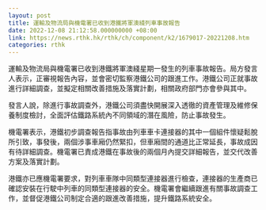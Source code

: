```yaml
---
layout: post
title: 運輸及物流局與機電署已收到港鐵將軍澳綫列車事故報告
date: 2022-12-08 21:12:58.000000000 +08:00
link: https://news.rthk.hk/rthk/ch/component/k2/1679017-20221208.htm
categories: rthk
---
```


運輸及物流局與機電署已收到港鐵將軍澳綫星期一發生的列車事故報告。局方發言人表示，正審視報告內容，並會密切監察港鐵公司的跟進工作。港鐵公司正就事故進行詳細調查，並擬定相關改善措施及落實計劃，相關政府部門亦會參與其中。

發言人說，除進行事故調查外，港鐵公司須盡快開展深入透徹的資產管理及維修保養制度檢討，全面評估鐵路系統內不同領域的潛在風險，防止事故發生。

機電署表示，港鐵初步調查報告指事故由列車車卡連接器的其中一個組件懷疑鬆脫所引致，事發後，兩個涉事車廂仍然緊扣，但車廂間的通道比正常延長，事故成因有待詳細調查。機電署已責成港鐵在事故後的兩個月內提交詳細報告，並交代改善方案及落實計劃。

港鐵亦已應機電署要求，對列車車隊中同類型連接器進行檢查，連接器的生產商已確認安裝在行駛中列車的同類型連接器的安全。機電署會繼續跟進有關事故調查工作，並督促港鐵公司制定合適的跟進改善措施，提升鐵路系統安全。
